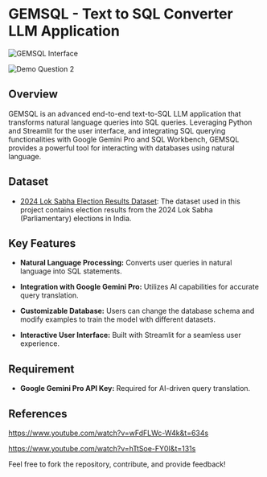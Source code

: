 # GEMSQL - Text to SQL Converter LLM Application

![GEMSQL Interface](https://github.com/user-attachments/assets/15bb10bc-3f7a-4120-9cba-5e9e70461b77)

![Demo Question 2](https://github.com/user-attachments/assets/7c3e062e-f557-4dc3-aae3-74c6b9fdd78a)


## Overview
GEMSQL is an advanced end-to-end text-to-SQL LLM application that transforms natural language queries into SQL queries. Leveraging Python and Streamlit for the user interface, and integrating SQL querying functionalities with Google Gemini Pro and SQL Workbench, GEMSQL provides a powerful tool for interacting with databases using natural language.

## Dataset
- [2024 Lok Sabha Election Results Dataset](https://www.indiavotes.com/): The dataset used in this project contains election results from the 2024 Lok Sabha (Parliamentary) elections in India.

## Key Features

- **Natural Language Processing:** Converts user queries in natural language into SQL statements.

- **Integration with Google Gemini Pro:** Utilizes AI capabilities for accurate query translation.

- **Customizable Database:** Users can change the database schema and modify examples to train the model with different datasets.

- **Interactive User Interface:** Built with Streamlit for a seamless user experience.

## Requirement

- **Google Gemini Pro API Key:** Required for AI-driven query translation.

## References

https://www.youtube.com/watch?v=wFdFLWc-W4k&t=634s

https://www.youtube.com/watch?v=hTtSoe-FY0I&t=131s

Feel free to fork the repository, contribute, and provide feedback!


